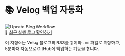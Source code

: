 # 📚 Velog 백업 자동화

![Update Blog Workflow](https://github.com/hsj1024/sj_velog/actions/workflows/update_blog.yml/badge.svg)  
🔄 [최근 실행 로그 확인하기](https://github.com/hsj1024/sj_velog/actions/workflows/update_blog.yml)

이 저장소는 Velog 블로그의 RSS를 읽어와 `.md` 파일로 저장하고,  
5분마다 자동으로 GitHub에 백업하는 기능을 합니다.
